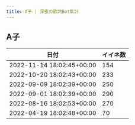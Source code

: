 ```yaml
---
title: A子 | 深夜の歌詞Bot集計
---
```

## A子

|日付|イイネ数|
|-|-|
|2022-11-14 18:02:45+00:00|154|
|2022-10-20 18:02:43+00:00|233|
|2022-09-09 18:02:39+00:00|250|
|2022-09-01 18:02:39+00:00|290|
|2022-08-16 18:02:53+00:00|270|
|2022-04-19 18:02:48+00:00|70|
